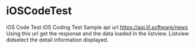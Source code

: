 # iOSCodeTest
iOS Code Test
iOS Coding Test Sample api url https://api.lil.software/news Using this url get the response and the data loaded in the listview. Listview didselect the detail information displayed.
